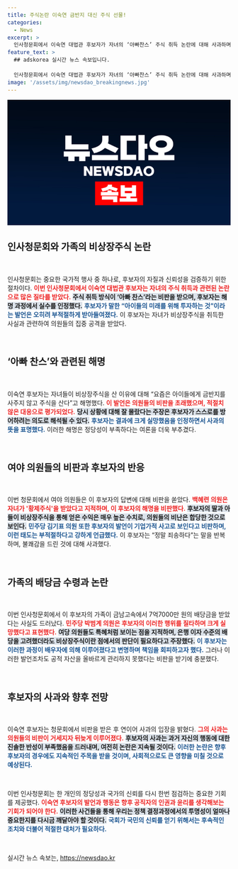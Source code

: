```yaml
---
title: 주식논란 이숙연 금반지 대신 주식 선물!
categories:
  - News
excerpt: >
  인사청문회에서 이숙연 대법관 후보자가 자녀의 ‘아빠찬스’ 주식 취득 논란에 대해 사과하며 고개를 숙였습니다. 의원들의 질타 속에 드러난 7억 원 배당금 논란이 여야를 아우르는 격렬한 비판을 불러일으켰습니다.
feature_text: >
  ## adskorea 실시간 뉴스 속보입니다.

  인사청문회에서 이숙연 대법관 후보자가 자녀의 ‘아빠찬스’ 주식 취득 논란에 대해 사과하며 고개를 숙였습니다. 의원들의 질타 속에 드러난 7억 원 배당금 논란이 여야를 아우르는 격렬한 비판을 불러일으켰습니다.
image: '/assets/img/newsdao_breakingnews.jpg'
---
```


<p><img src="/assets/img/newsdao_breakingnews.jpg" alt="adskorea 속보" /></p>

<h2 data-ke-size="size26">인사청문회와 가족의 비상장주식 논란</h2>

<p data-ke-size="size16">&nbsp;</p>

<p>인사청문회는 중요한 국가적 행사 중 하나로, 후보자의 자질과 신뢰성을 검증하기 위한 절차이다. <b><span style="color: #ee2323;">이번 인사청문회에서 이숙연 대법관 후보자는 자녀의 주식 취득과 관련된 논란으로 많은 질타를 받았다.</span></b> <b><span style="background-color: #21538527;">주식 취득 방식이 ‘아빠 찬스’라는 비판을 받으며, 후보자는 해명 과정에서 실수를 인정했다.</span></b> <b><span style="color: #1a5490;">후보자가 말한 “아이들의 미래를 위해 투자하는 것”이라는 발언은 오히려 부적절하게 받아들여졌다.</span></b> 이 후보자는 자녀가 비상장주식을 취득한 사실과 관련하여 의원들의 집중 공격을 받았다.</p>

<p data-ke-size="size16">&nbsp;</p>

<h2 data-ke-size="size26">‘아빠 찬스’와 관련된 해명</h2>

<p data-ke-size="size16">&nbsp;</p>

<p>이숙연 후보자는 자녀들이 비상장주식을 산 이유에 대해 “요즘은 아이들에게 금반지를 사주지 않고 주식을 산다”고 해명했다. <b><span style="color: #ee2323;">이 발언은 의원들의 비판을 초래했으며, 적절치 않은 대응으로 평가되었다.</span></b> <b><span style="background-color: #21538527;">당시 상황에 대해 잘 몰랐다는 주장은 후보자가 스스로를 방어하려는 의도로 해석될 수 있다.</span></b> <b><span style="color: #1a5490;">후보자는 결과에 크게 실망했음을 인정하면서 사과의 뜻을 표명했다.</span></b> 이러한 해명은 정당성이 부족하다는 여론을 더욱 부추겼다.</p>

<p data-ke-size="size16">&nbsp;</p>

<h2 data-ke-size="size26">여야 의원들의 비판과 후보자의 반응</h2>

<p data-ke-size="size16">&nbsp;</p>

<p>이번 청문회에서 여야 의원들은 이 후보자의 답변에 대해 비판을 쏟았다. <b><span style="color: #ee2323;">백혜련 의원은 자녀가 '황제주식'을 받았다고 지적하며, 이 후보자의 해명을 비판했다.</span></b> <b><span style="background-color: #21538527;">후보자의 딸과 아들이 비상장주식을 통해 얻은 수익은 매우 높은 수치로, 의원들의 비난은 합당한 것으로 보인다.</span></b> <b><span style="color: #1a5490;">민주당 김기표 의원 또한 후보자의 발언이 기업가적 사고로 보인다고 비판하며, 이런 태도는 부적절하다고 강하게 언급했다.</span></b> 이 후보자는 “정말 죄송하다”는 말을 반복하며, 불쾌감을 드린 것에 대해 사과했다.</p>

<p data-ke-size="size16">&nbsp;</p>

<h2 data-ke-size="size26">가족의 배당금 수령과 논란</h2>

<p data-ke-size="size16">&nbsp;</p>

<p>이번 인사청문회에서 이 후보자의 가족이 금남고속에서 7억7000만 원의 배당금을 받았다는 사실도 드러났다. <b><span style="color: #ee2323;">민주당 박범계 의원은 후보자의 이러한 행위를 질타하며 크게 실망했다고 표현했다.</span></b> <b><span style="background-color: #21538527;">여당 의원들도 특혜처럼 보이는 점을 지적하며, 은행 이자 수준의 배당을 고려했더라도 비상장주식이란 점에서의 판단이 필요하다고 주장했다.</span></b> <b><span style="color: #1a5490;">이 후보자는 이러한 과정이 배우자에 의해 이루어졌다고 변명하며 책임을 회피하고자 했다.</span></b> 그러나 이러한 발언조차도 공적 자산을 올바르게 관리하지 못했다는 비판을 받기에 충분했다.</p>

<p data-ke-size="size16">&nbsp;</p>

<h2 data-ke-size="size26">후보자의 사과와 향후 전망</h2>

<p data-ke-size="size16">&nbsp;</p>

<p>이숙연 후보자는 청문회에서 비판을 받은 후 연이어 사과의 입장을 밝혔다. <b><span style="color: #ee2323;">그의 사과는 의원들의 비판이 거세지자 뒤늦게 이루어졌다.</span></b> <b><span style="background-color: #21538527;">후보자의 사과는 과거 자신의 행동에 대한 진솔한 반성이 부족했음을 드러내며, 여전히 논란은 지속될 것이다.</span></b> <b><span style="color: #1a5490;">이러한 논란은 향후 후보자의 경우에도 지속적인 주목을 받을 것이며, 사회적으로도 큰 영향을 미칠 것으로 예상된다.</span></b></p>

<p data-ke-size="size16">&nbsp;</p>

<p>이번 인사청문회는 한 개인의 정당성과 국가의 신뢰를 다시 한번 점검하는 중요한 기회를 제공했다. <b><span style="color: #ee2323;">이숙연 후보자의 발언과 행동은 향후 공직자의 인권과 윤리를 생각해보는 기회가 되어야 한다.</span></b> <b><span style="background-color: #21538527;">이러한 사건들을 통해 우리는 정책 결정과정에서의 투명성이 얼마나 중요한지를 다시금 깨달아야 할 것이다.</span></b> <b><span style="color: #1a5490;">국회가 국민의 신뢰를 얻기 위해서는 후속적인 조치와 더불어 적절한 대처가 필요하다.</span></b></p>

<p data-ke-size="size16">&nbsp;</p>
실시간 뉴스 속보는, <a href="https://newsdao.kr" rel="dofollow">https://newsdao.kr</a>


